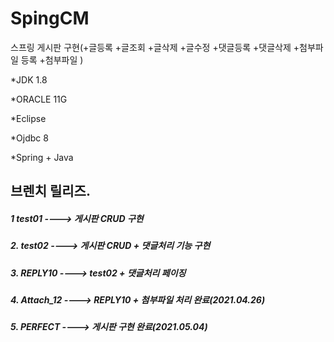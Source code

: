 # SpingCM
스프링 게시판 구현(+글등록 +글조회 +글삭제 +글수정 +댓글등록 +댓글삭제 +첨부파일 등록 +첨부파일 )


 *JDK 1.8
 
 *ORACLE 11G
 
 *Eclipse
 
 *Ojdbc 8
 
 *Spring + Java

## 브렌치 릴리즈.
 ##### 1  test01 ----> 게시판 CRUD 구현
 ##### 2. test02 ----> 게시판 CRUD + 댓글처리 기능 구현
 ##### 3. REPLY10 ----> test02 + 댓글처리 페이징
 ##### 4. Attach_12 ----> REPLY10 + 첨부파일 처리 완료(2021.04.26)
 ##### 5. PERFECT ----> 게시판 구현 완료(2021.05.04)
 
 
 
